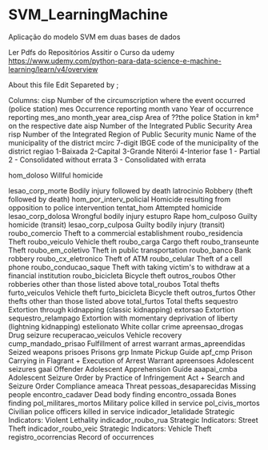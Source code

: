 # SVM_LearningMachine
Aplicação do modelo SVM em duas bases de dados

Ler Pdfs do Repositórios 
Assitir o Curso da udemy https://www.udemy.com/python-para-data-science-e-machine-learning/learn/v4/overview

About this file
Edit
Separeted by ;

Columns:
  cisp Number of the circumscription where the event occurred (police station)
  mes Occurrence reporting month
  vano Year of occurrence reporting
  mes_ano month_year
  area_cisp Area of ??the police Station in km² on the respective date
  aisp Number of the Integrated Public Security Area
  risp Number of the Integrated Region of Public Security
  munic Name of the municipality of the district
  mcirc 7-digit IBGE code of the municipality of the district
  regiao 1-Baixada 2-Capital 3-Grande Niterói 4-Interior
  fase 1 - Partial 2 - Consolidated without errata 3 - Consolidated with errata

  hom_doloso   Willful homicide

  lesao_corp_morte   Bodily injury followed by death
  latrocinio   Robbery (theft followed by death)
  hom_por_interv_policial   Homicide resulting from opposition to police intervention
  tentat_hom   Attempted homicide
  lesao_corp_dolosa   Wrongful bodily injury
  estupro   Rape
  hom_culposo   Guilty homicide (transit)
  lesao_corp_culposa   Guilty bodily injury (transit)
  roubo_comercio   Theft to a commercial establishment
  roubo_residencia   Theft
  roubo_veiculo   Vehicle theft
  roubo_carga   Cargo theft
  roubo_transeunte   Theft
  roubo_em_coletivo   Theft in public transportation
  roubo_banco   Bank robbery
  roubo_cx_eletronico   Theft of ATM
  roubo_celular   Theft of a cell phone
  roubo_conducao_saque   Theft with taking victim's to withdraw at a financial institution
  roubo_bicicleta Bicycle theft
  outros_roubos Other robberies other than those listed above
  total_roubos Total thefts
  furto_veiculos   Vehicle theft
  furto_bicicleta Bicycle theft
  outros_furtos Other thefts other than those listed above
  total_furtos Total thefts
  sequestro   Extortion through kidnapping (classic kidnapping)
  extorsao   Extortion
  sequestro_relampago   Extortion with momentary deprivation of liberty (lightning kidnapping)
  estelionato White collar crime
  apreensao_drogas   Drug seizure
  recuperacao_veiculos   Vehicle recovery
  cump_mandado_prisao   Fulfillment of arrest warrant
  armas_apreendidas   Seized weapons
  prisoes Prisons
  grp Inmate Pickup Guide
  apf_cmp Prison Carrying in Flagrant + Execution of Arrest Warrant
  apreensoes Adolescent seizures
  gaai Offender Adolescent Apprehension Guide
  aaapai_cmba Adolescent Seizure Order by Practice of Infringement Act + Search and Seizure Order Compliance
  ameaca   Threat
  pessoas_desaparecidas   Missing people
  encontro_cadaver   Dead body finding
  encontro_ossada   Bones finding
  pol_militares_mortos   Military police killed in service
  pol_civis_mortos   Civilian police officers killed in service
  indicador_letalidade Strategic Indicators: Violent Lethality
  indicador_roubo_rua Strategic Indicators: Street Theft
  indicador_roubo_veic Strategic Indicators: Vehicle Theft
  registro_ocorrencias   Record of occurrences
